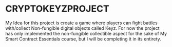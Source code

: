 # CRYPTOKEYZPROJECT

My Idea for this project is create a game where players can fight battles with/collect Non-fungible digital objects called Keyz.
For now the project has only implemented the non-fungible collectible aspect for the sake of My Smart Contract Essentials course, but I will be completing it in its entirety. 
